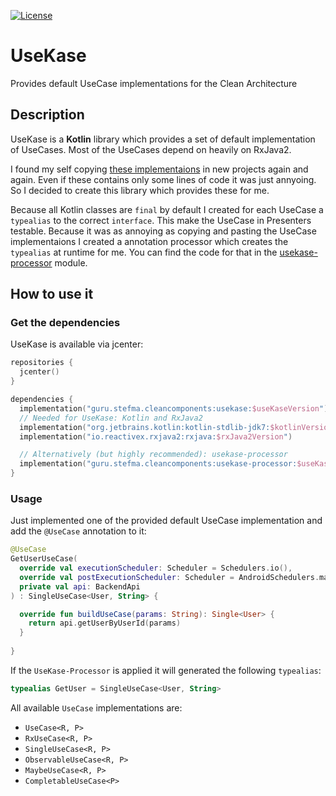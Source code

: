 <!--[![CircleCI](https://img.shields.io/circleci/project/github/StefMa/UseKase.svg)](https://circleci.com/gh/StefMa/UseKase)-->
[![License](https://img.shields.io/badge/License-MIT-blue.svg)](https://opensource.org/licenses/MIT)
<!--[![Download](https://api.bintray.com/packages/stefma/maven/UseKase/images/download.svg) ](https://bintray.com/stefma/maven/UseKase/_latestVersion)-->

# UseKase
Provides default UseCase implementations for the Clean Architecture

## Description
UseKase is a **Kotlin** library which provides a set of default implementation of UseCases. 
Most of the UseCases depend on heavily on RxJava2. 

I found my self copying [these implementaions](https://github.com/StefMa/UseKase/tree/master/usekase/src/main/java/guru/stefma/cleancomponents/usekase) in new projects again and again. Even if these contains only some lines of code it was just annyoing. So I decided to create this library which provides these for me.

Because all Kotlin classes are `final` by default I created for each UseCase a `typealias` to the correct `interface`. This make the UseCase in Presenters testable. Because it was as annoying as copying and pasting the UseCase implementaions I created a annotation processor which creates the `typealias` at runtime for me. You can find the code for that in the [usekase-processor](https://github.com/StefMa/UseKase/tree/master/usekase-processor) module.

## How to use it

### Get the dependencies
UseKase is available via jcenter:

```kotlin
repositories {
  jcenter()
}

dependencies {
  implementation("guru.stefma.cleancomponents:usekase:$useKaseVersion")
  // Needed for UseKase: Kotlin and RxJava2
  implementation("org.jetbrains.kotlin:kotlin-stdlib-jdk7:$kotlinVersion")
  implementation("io.reactivex.rxjava2:rxjava:$rxJava2Version")

  // Alternatively (but highly recommended): usekase-processor
  implementation("guru.stefma.cleancomponents:usekase-processor:$useKaseVersion")
}
```

### Usage
Just implemented one of the provided default UseCase implementation and add the `@UseCase` annotation to it:
```kotlin
@UseCase
GetUserUseCase(
  override val executionScheduler: Scheduler = Schedulers.io(),
  override val postExecutionScheduler: Scheduler = AndroidSchedulers.mainThread(),
  private val api: BackendApi
) : SingleUseCase<User, String> {

  override fun buildUseCase(params: String): Single<User> {
    return api.getUserByUserId(params)
  }
  
}
```

If the `UseKase-Processor` is applied it will generated the following `typealias`:
```kotlin
typealias GetUser = SingleUseCase<User, String>
```

All available `UseCase` implementations are:
* `UseCase<R, P>`
* `RxUseCase<R, P>` 
* `SingleUseCase<R, P>`
* `ObservableUseCase<R, P>`
* `MaybeUseCase<R, P>`
* `CompletableUseCase<P>`

